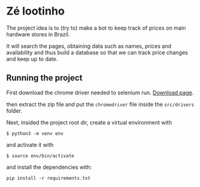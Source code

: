 # Zé lootinho

The project idea is to (try to) make a bot to keep track of prices on main hardware stores in Brazil.

It will search the pages, obtaining data such as names, prices and availability and thus build a database so that we can track price changes and keep up to date.

## Running the project

First download the chrome driver needed to selenium run. [Download page](https://chromedriver.chromium.org/downloads).

then extract the zip file and put the `chromedriver` file inside the `src/drivers` folder.

Next, insided the project root dir, create a virtual environment with

```
$ python3 -m venv env
```

and activate it with

```
$ source env/bin/activate
```

and install the dependencies with:
```
pip install -r requirements.txt
```
